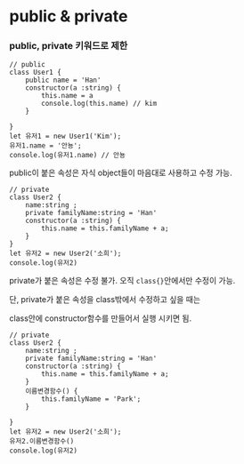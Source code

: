 # public & private

### public, private 키워드로 제한

```tsx
// public
class User1 {
    public name = 'Han'
    constructor(a :string) {
        this.name = a
        console.log(this.name) // kim
    }
    
}
let 유저1 = new User1('Kim');
유저1.name = '안뇽';
console.log(유저1.name) // 안뇽
```

public이 붙은 속성은 자식 object들이 마음대로 사용하고 수정 가능.

```tsx
// private
class User2 {
    name:string ;
    private familyName:string = 'Han'
    constructor(a :string) {
        this.name = this.familyName + a;
    }
}
let 유저2 = new User2('소희');
console.log(유저2)
```

private가 붙은 속성은 수정 불가. 오직 `class{}`안에서만 수정이 가능.

단, private가 붙은 속성을 class밖에서 수정하고 싶을 때는 

class안에 constructor함수를 만들어서 실행 시키면 됨.

```tsx
// private
class User2 {
    name:string ;
    private familyName:string = 'Han'
    constructor(a :string) {
        this.name = this.familyName + a;
    }
    이름변경함수() {
        this.familyName = 'Park';
    }
    
}
let 유저2 = new User2('소희');
유저2.이름변경함수()
console.log(유저2)
```